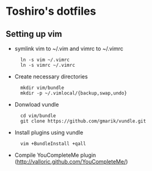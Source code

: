 Toshiro's dotfiles
==================

Setting up vim
--------------

* symlink vim to ~/.vim and vimrc to ~/.vimrc

        ln -s vim ~/.vimrc
        ln -s vimrc ~/.vimrc

* Create necessary directories

        mkdir vim/bundle
        mkdir -p ~/.vimlocal/{backup,swap,undo}

* Donwload vundle

        cd vim/bundle
        git clone https://github.com/gmarik/vundle.git

* Install plugins using vundle

        vim +BundleInstall +qall

* Compile YouCompleteMe plugin (http://valloric.github.com/YouCompleteMe/)
